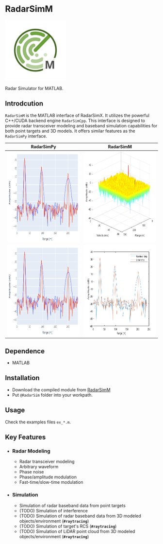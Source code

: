 # RadarSimM

<img src="./assets/radarsimm.svg" alt="logo" width="200"/>

Radar Simulator for MATLAB.

## Introdcution

`RadarSimM` is the MATLAB interface of RadarSimX. It utilizes the powerful C++/CUDA backend engine `RadarSimCpp`. This interface is designed to provide radar transceiver modeling and baseband simulation capabilities for both point targets and 3D models. It offers similar features as the `RadarSimPy` interface.

| RadarSimPy | RadarSimM |
| ---------- | --------- |
| <img src="./assets/arbitrary_py.png" alt="radarsimpy" height="300"/> | <img src="./assets/fmcw_m.png" alt="radarsimpy" height="300"/> |
| <img src="./assets/arbitrary_py.png" alt="radarsimpy" height="300"/> | <img src="./assets/arbitrary_m.png" alt="radarsimpy" height="300"/> |

## Dependence

- MATLAB

## Installation

- Download the compiled module from [RadarSimM](https://radarsimx.com/product/radarsimm/)
- Put `@RadarSim` folder into your workpath.

## Usage

Check the examples files `ex_*.m`.

## Key Features

- ### Radar Modeling

  - Radar transceiver modeling
  - Arbitrary waveform
  - Phase noise
  - Phase/amplitude modulation
  - Fast-time/slow-time modulation

- ### Simulation

  - Simulation of radar baseband data from point targets
  - (TODO) Simulation of interference
  - (TODO) Simulation of radar baseband data from 3D modeled objects/environment (**`#raytracing`**)
  - (TODO) Simulation of target's RCS (**`#raytracing`**)
  - (TODO) Simulation of LiDAR point cloud from 3D modeled objects/environment (**`#raytracing`**)
